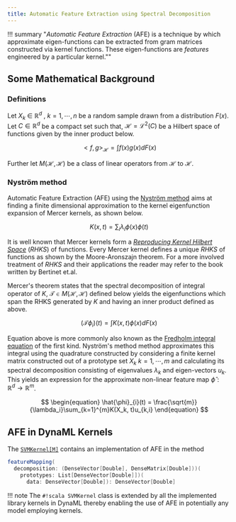 ```yaml
---
title: Automatic Feature Extraction using Spectral Decomposition
---
```


!!! summary
    "_Automatic Feature Extraction_ (AFE) is a technique by which approximate eigen-functions can be extracted from gram matrices constructed via kernel functions. These eigen-functions are _features_ engineered by a particular kernel.""

## Some Mathematical Background

### Definitions

Let $X_k \ \in \ \mathbb{R}^d \ , \ k = 1, \cdots ,n$ be a random sample drawn from a distribution $F(x)$. Let $C \in \mathbb{R}^d$ be a compact set such that, $\mathcal{H} = \mathcal{L}^2(C)$ be a Hilbert space of functions given by the inner product below.

$$
\begin{equation}
<f,g>_{\mathcal{H}} = \int f(x)g(x) dF(x)
\end{equation}
$$

Further let $M(\mathcal{H}, \mathcal{H})$ be a class of linear operators from $\mathcal{H}$ to $\mathcal{H}$.  

### Nyström method

Automatic Feature Extraction (AFE) using the [Nyström method](https://en.wikipedia.org/wiki/Nyström_method) aims at finding a finite dimensional approximation to the kernel eigenfunction expansion of Mercer kernels, as shown below.

$$
\begin{equation}
K(x,t) = \sum_i{\lambda_i \phi(x)\phi(t)}
\end{equation}
$$

It is well known that Mercer kernels form a [_Reproducing Kernel Hilbert Space_](https://en.wikipedia.org/wiki/Reproducing_kernel_Hilbert_space) (_RHKS_) of functions. Every Mercer kernel defines a unique _RHKS_ of functions as shown by the Moore-Aronszajn theorem. For a more involved treatment of _RHKS_ and their applications the reader may refer to the book written by Bertinet et.al.

Mercer's theorem states that the spectral decomposition of integral operator of $K$, $\mathcal{T} \in M(\mathcal{H},\mathcal{H})$ defined below yields the eigenfunctions which span the RHKS generated by $K$ and having an inner product defined as above.

$$
\begin{equation}
(\mathcal{T}\phi_i)(t) = \int K(x,t) \phi(x) dF(x)
\end{equation}
$$

Equation above is more commonly also known as the [Fredholm integral equation](https://en.wikipedia.org/wiki/Fredholm_integral_equation) of the first kind. Nyström's method method approximates this integral using the quadrature constructed by considering a finite kernel matrix constructed out of a prototype set $X_k \ k = 1, \cdots, m$ and calculating its spectral decomposition consisting of eigenvalues $\lambda_k$ and eigen-vectors $u_k$. This yields an expression for the approximate non-linear feature map $\hat{\phi} : \mathbb{R}^d \longrightarrow \mathbb{R}^m$.

$$
\begin{equation}
\hat{\phi}_{i}(t) = \frac{\sqrt{m}}{\lambda_i}\sum_{k=1}^{m}K(X_k, t)u_{k,i}
\end{equation}
$$

## AFE in DynaML Kernels

The [```SVMKernel[M]```]({{site.baseurl}}/api_docs/dynaml-core/index.html#io.github.mandar2812.dynaml.kernels.SVMKernel) contains an implementation of AFE in the method

```scala
featureMapping(
  decomposition: (DenseVector[Double], DenseMatrix[Double]))(
    prototypes: List[DenseVector[Double]])(
      data: DenseVector[Double]): DenseVector[Double]
```

!!! note
    The `#!scala SVMKernel` class is extended by all the implemented library kernels in DynaML thereby enabling the use of AFE in potentially any model employing kernels.
